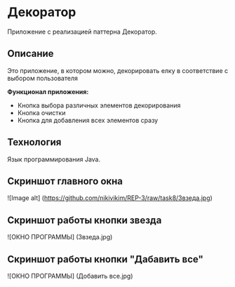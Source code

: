 # Декоратор


Приложение с реализацией паттерна Декоратор.

**Описание**
---
Это приложение, в котором можно, декорировать елку в соответствие с выбором пользователя

**Функционал приложения:**

- Кнопка выбора различных элементов декорирования
- Кнопка очистки 
- Кнопка для добавления всех элементов сразу


**Технология**
---
Язык программирования Java.

Скриншот главного окна 
---
![Image alt] (https://github.com/nikivikim/REP-3/raw/task8/Звзеда.jpg)

Скриншот работы кнопки звезда
---
![ОКНО ПРОГРАММЫ] (Звзеда.jpg)

Скриншот работы кнопки "Дабавить все"
---
![ОКНО ПРОГРАММЫ] (Добавить все.jpg)

